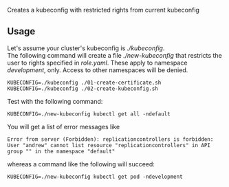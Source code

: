 Creates a kubeconfig with restricted rights from current kubeconfig

## Usage
Let's assume your cluster's kubeconfig is *./kubeconfig*.  
The following command will create a file *./new-kubeconfig* that restricts the user to rights specified in *role.yaml*.
These apply to namespace *development*, only. Access to other namespaces will be denied.

~~~
KUBECONFIG=./kubeconfig ./01-create-certificate.sh
KUBECONFIG=./kubeconfig ./02-create-kubeconfig.sh
~~~

Test with the following command:
~~~
KUBECONFIG=./new-kubeconfig kubectl get all -ndefault
~~~
You will get a list of error messages like
~~~
Error from server (Forbidden): replicationcontrollers is forbidden: User "andrew" cannot list resource "replicationcontrollers" in API group "" in the namespace "default"
~~~

whereas a command like the following will succeed:
~~~
KUBECONFIG=./new-kubeconfig kubectl get pod -ndevelopment
~~~
